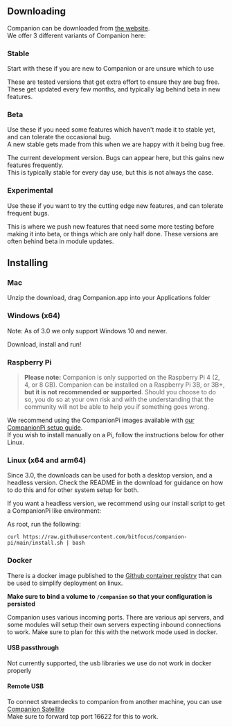 ## Downloading

Companion can be downloaded from [the website](https://user.bitfocus.io/download).  
We offer 3 different variants of Companion here:

### Stable
Start with these if you are new to Companion or are unsure which to use

These are tested versions that get extra effort to ensure they are bug free. These get updated every few months, and typically lag behind beta in new features.

### Beta
Use these if you need some features which haven't made it to stable yet, and can tolerate the occasional bug.  
A new stable gets made from this when we are happy with it being bug free.

The current development version. Bugs can appear here, but this gains new features frequently.  
This is typically stable for every day use, but this is not always the case.

### Experimental
Use these if you want to try the cutting edge new features, and can tolerate frequent bugs.

This is where we push new features that need some more testing before making it into beta, or things which are only half done.
These versions are often behind beta in module updates.

## Installing

### Mac

Unzip the download, drag Companion.app into your Applications folder

### Windows (x64)

Note: As of 3.0 we only support Windows 10 and newer. 

Download, install and run!

### Raspberry Pi

> **Please note:** Companion is only supported on the Raspberry Pi 4 (2, 4, or 8 GB). Companion can be installed on a Raspberry Pi 3B, or 3B+, **but it is not recommended or supported**. Should you choose to do so, you do so at your own risk and with the understanding that the community will not be able to help you if something goes wrong.

We recommend using the CompanionPi images available with [our CompanionPi setup guide](https://github.com/bitfocus/companion/wiki/Companion-on-the-Raspberry-Pi).  
If you wish to install manually on a Pi, follow the instructions below for other Linux.

### Linux (x64 and arm64)

Since 3.0, the downloads can be used for both a desktop version, and a headless version. Check the README in the download for guidance on how to do this and for other system setup for both.

If you want a headless version, we recommend using our install script to get a CompanionPi like environment:

As root, run the following:
```
curl https://raw.githubusercontent.com/bitfocus/companion-pi/main/install.sh | bash
```

### Docker

There is a docker image published to the [Github container registry](https://github.com/bitfocus/companion/pkgs/container/companion%2Fcompanion) that can be used to simplify deployment on linux.

**Make sure to bind a volume to `/companion` so that your configuration is persisted**

Companion uses various incoming ports. There are various api servers, and some modules will setup their own servers expecting inbound connections to work. Make sure to plan for this with the network mode used in docker.

#### USB passthrough
Not currently supported, the usb libraries we use do not work in docker properly

#### Remote USB
To connect streamdecks to companion from another machine, you can use [Companion Satellite](https://github.com/bitfocus/companion-satellite)  
Make sure to forward tcp port 16622 for this to work.
